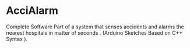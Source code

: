 # AcciAlarm
Complete Software Part of a system that senses accidents and alarms the nearest hospitals in matter of seconds . (Arduino Sketches Based on C++ Syntax ).

